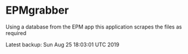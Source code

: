 # EPMgrabber
Using a database from the EPM app this application scrapes the files as required


Latest backup: Sun Aug 25 18:03:01 UTC 2019
